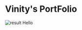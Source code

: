 # Vinity's PortFolio
![result](https://github.com/PortFolio-Vinity/PortFolio-Vinity.github.io/assets/172409273/b5a68448-c8e3-43d3-89a9-3b6b14825a71) Hello
